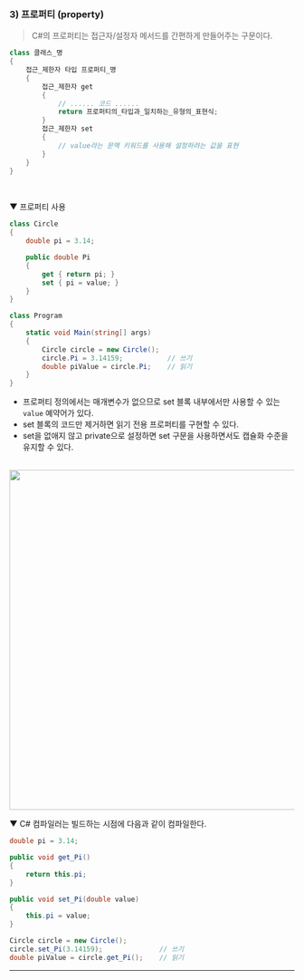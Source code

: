 ### 3) 프로퍼티 (property)
> C#의 프로퍼티는 접근자/설정자 메서드를 간편하게 만들어주는 구문이다.

```csharp
class 클래스_명
{
    접근_제한자 타입 프로퍼티_명
    {
        접근_제한자 get
        {
            // ...... 코드 ......
            return 프로퍼티의_타입과_일치하는_유형의_표현식;
        }
        접근_제한자 set
        {
            // value라는 문맥 키워드를 사용해 설정하려는 값을 표현
        }
    }
}
```
<br>

▼ 프로퍼티 사용
```csharp
class Circle
{
    double pi = 3.14;

    public double Pi
    {
        get { return pi; }
        set { pi = value; }
    }
}

class Program
{
    static void Main(string[] args)
    {
        Circle circle = new Circle();
        circle.Pi = 3.14159;           // 쓰기
        double piValue = circle.Pi;    // 읽기
    }
}
```
- 프로퍼티 정의에서는 매개변수가 없으므로 set 블록 내부에서만 사용할 수 있는 `value` 예약어가 있다.
- set 블록의 코드만 제거하면 읽기 전용 프로퍼티를 구현할 수 있다.
- set을 없애지 않고 private으로 설정하면 set 구문을 사용하면서도 캡슐화 수준을 유지할 수 있다.
<br>

<img src="./Images/4_06.png" width="600"/>
<br>

▼ C# 컴파일러는 빌드하는 시점에 다음과 같이 컴파일한다.
```csharp
double pi = 3.14;

public void get_Pi()
{
    return this.pi;
}

public void set_Pi(double value)
{
    this.pi = value;
}

Circle circle = new Circle();
circle.set_Pi(3.14159);              // 쓰기
double piValue = circle.get_Pi();    // 읽기
```

****
<br>
